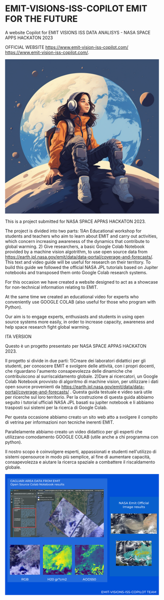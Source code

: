# EMIT-VISIONS-ISS-COPILOT EMIT FOR THE FUTURE
A website Copilot for EMIT VISIONS ISS DATA ANALISYS -  NASA SPACE APPS HACKATON 2023


OFFICIAL WEBSITE https://www.emit-vision-iss-copilot.com/
<a href="https://www.emit-vision-iss-copilot.com/">https://www.emit-vision-iss-copilot.com/</a>.


<img property="" src="emit-researcher student.png">

This is a project submitted for NASA SPACE APPAS HACKATON 2023.

The project is divided into two parts:
1)An Educational workshop for students and teachers who aim to learn about EMIT and carry out activities, which concern increasing awareness of the dynamics that contribute to global warming.
2) Give researchers, a basic Google Colab Notebook provided by a machine vision algotrithm, to use open source data from https://earth.jpl.nasa.gov/emit/data/data-portal/coverage-and-forecasts/. This text and video guide will be useful for research on their territory. To build this guide we followed the official NASA JPL tutorials based on Jupiter notebooks and transposed them onto Google Colab research systems.

For this occasion we have created a website designed to act as a showcase for non-technical information relating to EMIT.

At the same time we created an educational video for experts who conveniently use GOOGLE COLAB (also useful for those who program with Python).

Our aim is to engage experts, enthusiasts and students in using open source systems more easily, in order to increase capacity, awareness and help space research fight global warming.


ITA VERSION

Questo è un progetto presentato per NASA SPACE APPAS HACKATON 2023. 

Il progetto si divide in due parti:
1)Creare dei laboratori didattici per gli studenti, per conoscere EMIT e svolgere delle attività, con i propri docenti, che riguardano l'aumento consapevolezza delle dinamiche che contribuiscono al surriscaldamento globale.
2)Dare ai ricercatori, un Google Colab Notebook provvisto di algoritmo di machine vision, per utilizzare i dati open source provenienti da https://earth.jpl.nasa.gov/emit/data/data-portal/coverage-and-forecasts/ . Questa guida testuale e video sarà utile per ricerche sul loro territorio. Per la costruzione di questa guida abbiamo seguito i tutorial ufficiali NASA JPL basati su jupiter notebook e li abbiamo trasposti sui sistemi per la ricerca di Google Colab.

Per questa occasione abbiamo creato un sito web atto a svolgere il compito di vetrina per informazioni non tecniche inerenti EMIT.

Parallelamente abbiamo creato un video didattico per gli esperti che utilizzano comodamento GOOGLE COLAB (utile anche a chi programma con python).

Il nostro scopo è coinvolgere esperti, appassionati e studenti nell'utilizzo di sistemi opensource in modo più semplice, al fine di aumentare capacità, consapevolezza e aiutare la ricerca spaziale a combattere il riscaldamento globale.

<img property="" src="HOW IT WORKS.png">
